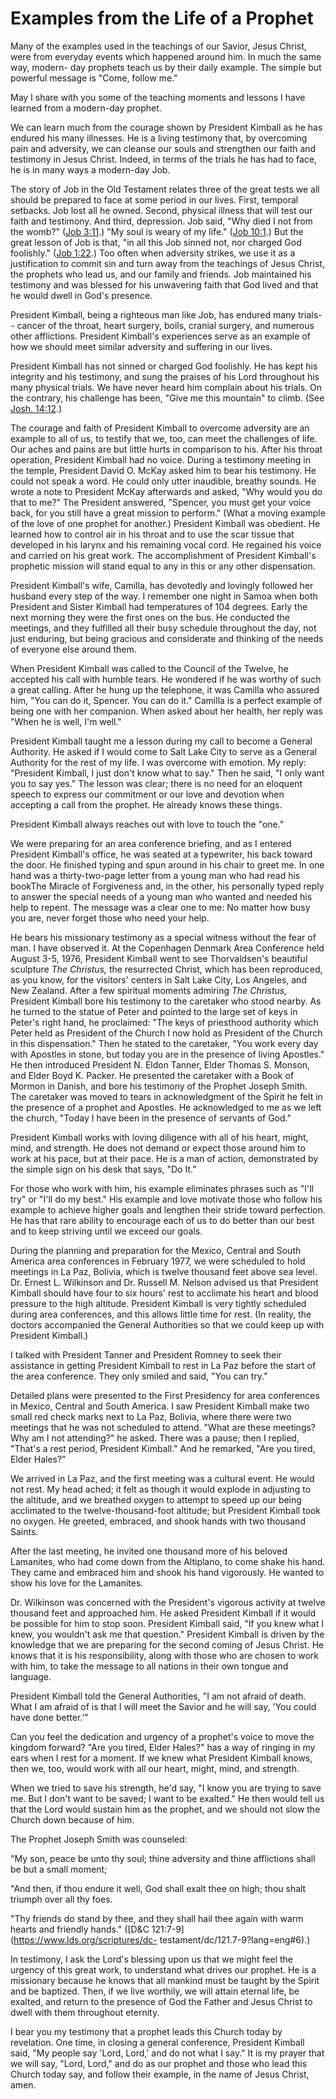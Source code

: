 # Examples from the Life of a Prophet

Many of the examples used in the teachings of our Savior, Jesus Christ, were
from everyday events which happened around him. In much the same way, modern-
day prophets teach us by their daily example. The simple but powerful message
is "Come, follow me."

May I share with you some of the teaching moments and lessons I have learned
from a modern-day prophet.

We can learn much from the courage shown by President Kimball as he has
endured his many illnesses. He is a living testimony that, by overcoming pain
and adversity, we can cleanse our souls and strengthen our faith and testimony
in Jesus Christ. Indeed, in terms of the trials he has had to face, he is in
many ways a modern-day Job.

The story of Job in the Old Testament relates three of the great tests we all
should be prepared to face at some period in our lives. First, temporal
setbacks. Job lost all he owned. Second, physical illness that will test our
faith and testimony. And third, depression. Job said, "Why died I not from the
womb?" ([Job 3:11](https://www.lds.org/scriptures/ot/job/3.11?lang=eng#10).)
"My soul is weary of my life." ([Job
10:1](https://www.lds.org/scriptures/ot/job/10.1?lang=eng#0).) But the great
lesson of Job is that, "in all this Job sinned not, nor charged God
foolishly." ([Job
1:22](https://www.lds.org/scriptures/ot/job/1.22?lang=eng#21).) Too often when
adversity strikes, we use it as a justification to commit sin and turn away
from the teachings of Jesus Christ, the prophets who lead us, and our family
and friends. Job maintained his testimony and was blessed for his unwavering
faith that God lived and that he would dwell in God's presence.

President Kimball, being a righteous man like Job, has endured many trials--
cancer of the throat, heart surgery, boils, cranial surgery, and numerous
other afflictions. President Kimball's experiences serve as an example of how
we should meet similar adversity and suffering in our lives.

President Kimball has not sinned or charged God foolishly. He has kept his
integrity and his testimony, and sung the praises of his Lord throughout his
many physical trials. We have never heard him complain about his trials. On
the contrary, his challenge has been, "Give me this mountain" to climb. (See
[Josh. 14:12](https://www.lds.org/scriptures/ot/josh/14.12?lang=eng#11).)

The courage and faith of President Kimball to overcome adversity are an
example to all of us, to testify that we, too, can meet the challenges of
life. Our aches and pains are but little hurts in comparison to his. After his
throat operation, President Kimball had no voice. During a testimony meeting
in the temple, President David O. McKay asked him to bear his testimony. He
could not speak a word. He could only utter inaudible, breathy sounds. He
wrote a note to President McKay afterwards and asked, "Why would you do that
to me?" The President answered, "Spencer, you must get your voice back, for
you still have a great mission to perform." (What a moving example of the love
of one prophet for another.) President Kimball was obedient. He learned how to
control air in his throat and to use the scar tissue that developed in his
larynx and his remaining vocal cord. He regained his voice and carried on his
great work. The accomplishment of President Kimball's prophetic mission will
stand equal to any in this or any other dispensation.

President Kimball's wife, Camilla, has devotedly and lovingly followed her
husband every step of the way. I remember one night in Samoa when both
President and Sister Kimball had temperatures of 104 degrees. Early the next
morning they were the first ones on the bus. He conducted the meetings, and
they fulfilled all their busy schedule throughout the day, not just enduring,
but being gracious and considerate and thinking of the needs of everyone else
around them.

When President Kimball was called to the Council of the Twelve, he accepted
his call with humble tears. He wondered if he was worthy of such a great
calling. After he hung up the telephone, it was Camilla who assured him, "You
can do it, Spencer. You can do it." Camilla is a perfect example of being one
with her companion. When asked about her health, her reply was "When he is
well, I'm well."

President Kimball taught me a lesson during my call to become a General
Authority. He asked if I would come to Salt Lake City to serve as a General
Authority for the rest of my life. I was overcome with emotion. My reply:
"President Kimball, I just don't know what to say." Then he said, "I only want
you to say yes." The lesson was clear; there is no need for an eloquent speech
to express our commitment or our love and devotion when accepting a call from
the prophet. He already knows these things.

President Kimball always reaches out with love to touch the "one."

We were preparing for an area conference briefing, and as I entered President
Kimball's office, he was seated at a typewriter, his back toward the door. He
finished typing and spun around in his chair to greet me. In one hand was a
thirty-two-page letter from a young man who had read his bookThe Miracle of
Forgiveness and, in the other, his personally typed reply to answer the
special needs of a young man who wanted and needed his help to repent. The
message was a clear one to me: No matter how busy you are, never forget those
who need your help.

He bears his missionary testimony as a special witness without the fear of
man. I have observed it. At the Copenhagen Denmark Area Conference held August
3-5, 1976, President Kimball went to see Thorvaldsen's beautiful sculpture
_The Christus,_ the resurrected Christ, which has been reproduced, as you
know, for the visitors' centers in Salt Lake City, Los Angeles, and New
Zealand. After a few spiritual moments admiring _The Christus,_ President
Kimball bore his testimony to the caretaker who stood nearby. As he turned to
the statue of Peter and pointed to the large set of keys in Peter's right
hand, he proclaimed: "The keys of priesthood authority which Peter held as
President of the Church I now hold as President of the Church in this
dispensation." Then he stated to the caretaker, "You work every day with
Apostles in stone, but today you are in the presence of living Apostles." He
then introduced President N. Eldon Tanner, Elder Thomas S. Monson, and Elder
Boyd K. Packer. He presented the caretaker with a Book of Mormon in Danish,
and bore his testimony of the Prophet Joseph Smith. The caretaker was moved to
tears in acknowledgment of the Spirit he felt in the presence of a prophet and
Apostles. He acknowledged to me as we left the church, "Today I have been in
the presence of servants of God."

President Kimball works with loving diligence with all of his heart, might,
mind, and strength. He does not demand or expect those around him to work at
his pace, but at their pace. He is a man of action, demonstrated by the simple
sign on his desk that says, "Do It."

For those who work with him, his example eliminates phrases such as "I'll try"
or "I'll do my best." His example and love motivate those who follow his
example to achieve higher goals and lengthen their stride toward perfection.
He has that rare ability to encourage each of us to do better than our best
and to keep striving until we exceed our goals.

During the planning and preparation for the Mexico, Central and South America
area conferences in February 1977, we were scheduled to hold meetings in La
Paz, Bolivia, which is twelve thousand feet above sea level. Dr. Ernest L.
Wilkinson and Dr. Russell M. Nelson advised us that President Kimball should
have four to six hours' rest to acclimate his heart and blood pressure to the
high altitude. President Kimball is very tightly scheduled during area
conferences, and this allows little time for rest. (In reality, the doctors
accompanied the General Authorities so that we could keep up with President
Kimball.)

I talked with President Tanner and President Romney to seek their assistance
in getting President Kimball to rest in La Paz before the start of the area
conference. They only smiled and said, "You can try."

Detailed plans were presented to the First Presidency for area conferences in
Mexico, Central and South America. I saw President Kimball make two small red
check marks next to La Paz, Bolivia, where there were two meetings that he was
not scheduled to attend. "What are these meetings? Why am I not attending?" he
asked. There was a pause; then I replied, "That's a rest period, President
Kimball." And he remarked, "Are you tired, Elder Hales?"

We arrived in La Paz, and the first meeting was a cultural event. He would not
rest. My head ached; it felt as though it would explode in adjusting to the
altitude, and we breathed oxygen to attempt to speed up our being acclimated
to the twelve-thousand-foot altitude; but President Kimball took no oxygen. He
greeted, embraced, and shook hands with two thousand Saints.

After the last meeting, he invited one thousand more of his beloved Lamanites,
who had come down from the Altiplano, to come shake his hand. They came and
embraced him and shook his hand vigorously. He wanted to show his love for the
Lamanites.

Dr. Wilkinson was concerned with the President's vigorous activity at twelve
thousand feet and approached him. He asked President Kimball if it would be
possible for him to stop soon. President Kimball said, "If you knew what I
knew, you wouldn't ask me that question." President Kimball is driven by the
knowledge that we are preparing for the second coming of Jesus Christ. He
knows that it is his responsibility, along with those who are chosen to work
with him, to take the message to all nations in their own tongue and language.

President Kimball told the General Authorities, "I am not afraid of death.
What I am afraid of is that I will meet the Savior and he will say, 'You could
have done better.'"

Can you feel the dedication and urgency of a prophet's voice to move the
kingdom forward? "Are you tired, Elder Hales?" has a way of ringing in my ears
when I rest for a moment. If we knew what President Kimball knows, then we,
too, would work with all our heart, might, mind, and strength.

When we tried to save his strength, he'd say, "I know you are trying to save
me. But I don't want to be saved; I want to be exalted." He then would tell us
that the Lord would sustain him as the prophet, and we should not slow the
Church down because of him.

The Prophet Joseph Smith was counseled:

"My son, peace be unto thy soul; thine adversity and thine afflictions shall
be but a small moment;

"And then, if thou endure it well, God shall exalt thee on high; thou shalt
triumph over all thy foes.

"Thy friends do stand by thee, and they shall hail thee again with warm hearts
and friendly hands." ([D&amp;C 121:7-9](https://www.lds.org/scriptures/dc-
testament/dc/121.7-9?lang=eng#6).)

In testimony, I ask the Lord's blessing upon us that we might feel the urgency
of this great work, to understand what drives our prophet. He is a missionary
because he knows that all mankind must be taught by the Spirit and be
baptized. Then, if we live worthily, we will attain eternal life, be exalted,
and return to the presence of God the Father and Jesus Christ to dwell with
them throughout eternity.

I bear you my testimony that a prophet leads this Church today by revelation.
One time, in closing a general conference, President Kimball said, "My people
say 'Lord, Lord,' and do not what I say." It is my prayer that we will say,
"Lord, Lord," and do as our prophet and those who lead this Church today say,
and follow their example, in the name of Jesus Christ, amen.

